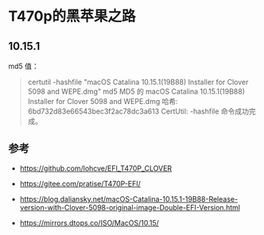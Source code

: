 # T470p的黑苹果之路


## 10.15.1

md5 值：

> certutil -hashfile "macOS Catalina 10.15.1(19B88) Installer for Clover 5098 and WEPE.dmg" md5
> MD5 的 macOS Catalina 10.15.1(19B88) Installer for Clover 5098 and WEPE.dmg 哈希:
> 6bd732d83e66543bec3f2ac78dc3a613
> CertUtil: -hashfile 命令成功完成。

## 参考

- https://github.com/lohcve/EFI_T470P_CLOVER

- https://gitee.com/pratise/T470P-EFI/
- https://blog.daliansky.net/macOS-Catalina-10.15.1-19B88-Release-version-with-Clover-5098-original-image-Double-EFI-Version.html
- https://mirrors.dtops.co/ISO/MacOS/10.15/

